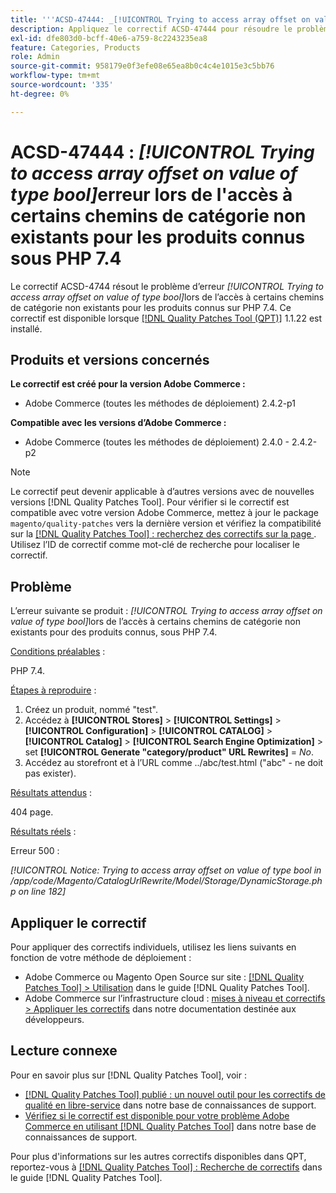 ```yaml
---
title: '''ACSD-47444: _[!UICONTROL Trying to access array offset on value of type bool]_ erreur lors de l''accès à certains chemins de catégorie non existants pour les produits connus sur PHP 7.4'''
description: Appliquez le correctif ACSD-47444 pour résoudre le problème Adobe Commerce en raison duquel une erreur _[!UICONTROL Trying to access array offset on value of type bool]_ s’est produite lors de l’accès à certains chemins de catégorie non existants pour des produits connus, sous PHP 7.4.
exl-id: dfe803d0-bcff-40e6-a759-8c2243235ea8
feature: Categories, Products
role: Admin
source-git-commit: 958179e0f3efe08e65ea8b0c4c4e1015e3c5bb76
workflow-type: tm+mt
source-wordcount: '335'
ht-degree: 0%

---
```


# ACSD-47444 : _[!UICONTROL Trying to access array offset on value of type bool]_&#x200B;erreur lors de l&#39;accès à certains chemins de catégorie non existants pour les produits connus sous PHP 7.4

Le correctif ACSD-4744 résout le problème d’erreur _[!UICONTROL Trying to access array offset on value of type bool]_&#x200B;lors de l’accès à certains chemins de catégorie non existants pour les produits connus sur PHP 7.4. Ce correctif est disponible lorsque [[!DNL Quality Patches Tool (QPT)]](/help/announcements/adobe-commerce-announcements/magento-quality-patches-released-new-tool-to-self-serve-quality-patches.md) 1.1.22 est installé.

## Produits et versions concernés

**Le correctif est créé pour la version Adobe Commerce :**
* Adobe Commerce (toutes les méthodes de déploiement) 2.4.2-p1

**Compatible avec les versions d’Adobe Commerce :**
* Adobe Commerce (toutes les méthodes de déploiement) 2.4.0 - 2.4.2-p2

>[!NOTE]
>
>Le correctif peut devenir applicable à d’autres versions avec de nouvelles versions [!DNL Quality Patches Tool]. Pour vérifier si le correctif est compatible avec votre version Adobe Commerce, mettez à jour le package `magento/quality-patches` vers la dernière version et vérifiez la compatibilité sur la [[!DNL Quality Patches Tool] : recherchez des correctifs sur la page ](https://experienceleague.adobe.com/tools/commerce-quality-patches/index.html). Utilisez l’ID de correctif comme mot-clé de recherche pour localiser le correctif.

## Problème

L’erreur suivante se produit : _[!UICONTROL Trying to access array offset on value of type bool]_&#x200B;lors de l’accès à certains chemins de catégorie non existants pour des produits connus, sous PHP 7.4.

<u>Conditions préalables</u> :

PHP 7.4.

<u>Étapes à reproduire</u> :

1. Créez un produit, nommé &quot;test&quot;.
1. Accédez à **[!UICONTROL Stores]** > **[!UICONTROL Settings]** > **[!UICONTROL Configuration]** > **[!UICONTROL CATALOG]** > **[!UICONTROL Catalog]** > **[!UICONTROL Search Engine Optimization]** > set **[!UICONTROL Generate "category/product" URL Rewrites]** = _No_.
1. Accédez au storefront et à l’URL comme ../abc/test.html (&quot;abc&quot; - ne doit pas exister).

<u>Résultats attendus</u> :

404 page.

<u>Résultats réels</u> :

Erreur 500 :

_[!UICONTROL Notice: Trying to access array offset on value of type bool in /app/code/Magento/CatalogUrlRewrite/Model/Storage/DynamicStorage.php on line 182]_

## Appliquer le correctif

Pour appliquer des correctifs individuels, utilisez les liens suivants en fonction de votre méthode de déploiement :

* Adobe Commerce ou Magento Open Source sur site : [[!DNL Quality Patches Tool] > Utilisation](https://experienceleague.adobe.com/docs/commerce-operations/tools/quality-patches-tool/usage.html) dans le guide [!DNL Quality Patches Tool].
* Adobe Commerce sur l’infrastructure cloud : [mises à niveau et correctifs > Appliquer les correctifs](https://experienceleague.adobe.com/docs/commerce-cloud-service/user-guide/develop/upgrade/apply-patches.html) dans notre documentation destinée aux développeurs.

## Lecture connexe

Pour en savoir plus sur [!DNL Quality Patches Tool], voir :

* [[!DNL Quality Patches Tool] publié : un nouvel outil pour les correctifs de qualité en libre-service](/help/announcements/adobe-commerce-announcements/magento-quality-patches-released-new-tool-to-self-serve-quality-patches.md) dans notre base de connaissances de support.
* [Vérifiez si le correctif est disponible pour votre problème Adobe Commerce en utilisant  [!DNL Quality Patches Tool]](/help/support-tools/patches-available-in-qpt-tool/check-patch-for-magento-issue-with-magento-quality-patches.md) dans notre base de connaissances de support.

Pour plus d&#39;informations sur les autres correctifs disponibles dans QPT, reportez-vous à [[!DNL Quality Patches Tool] : Recherche de correctifs](https://experienceleague.adobe.com/tools/commerce-quality-patches/index.html) dans le guide [!DNL Quality Patches Tool].
